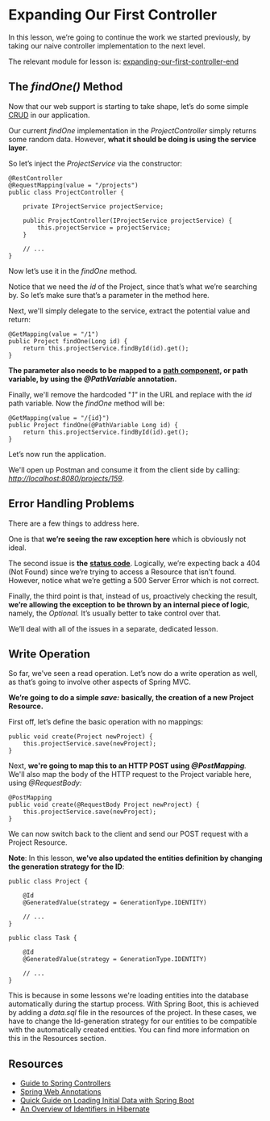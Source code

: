 # Expanding Our First Controller

In this lesson, we’re going to continue the work we started previously, by taking our naive controller implementation to the next level.

The relevant module for lesson is: [expanding-our-first-controller-end](../code/learn-spring-m5/expanding-our-first-controller-end)

## The _findOne()_ Method

Now that our web support is starting to take shape, let’s do some simple [CRUD](https://en.wikipedia.org/wiki/Create,_read,_update_and_delete) in our application.

Our current _findOne_ implementation in the _ProjectController_ simply returns some random data. However, **what it should be doing is using the service layer**.

So let’s inject the _ProjectService_ via the constructor:

```
@RestController
@RequestMapping(value = "/projects")
public class ProjectController {

    private IProjectService projectService;

    public ProjectController(IProjectService projectService) {
        this.projectService = projectService;
    }
    
    // ...
}
```

Now let’s use it in the _findOne_ method.

Notice that we need the _id_ of the Project, since that’s what we’re searching by. So let’s make sure that’s a parameter in the method here.

Next, we'll simply delegate to the service, extract the potential value and return:

```
@GetMapping(value = "/1")
public Project findOne(Long id) {
    return this.projectService.findById(id).get();
}
```

**The parameter also needs to be** **mapped to a** [**path component**](https://en.wikipedia.org/wiki/URL_Template)**, or path variable, by using the _@PathVariable_ annotation.**

Finally, we'll remove the hardcoded "_1"_ in the URL and replace with the _id_ path variable. Now the _findOne_ method will be:

```
@GetMapping(value = "/{id}")
public Project findOne(@PathVariable Long id) {
    return this.projectService.findById(id).get();
}
```

Let’s now run the application.

We'll open up Postman and consume it from the client side by calling: [_http://localhost:8080/projects/159_](http://localhost:8080/projects/159).

## Error Handling Problems

There are a few things to address here.

One is that **we’re seeing the raw exception here** which is obviously not ideal.

The second issue is **the** [**status code**](https://developer.mozilla.org/en-US/docs/Web/HTTP/Status). Logically, we’re expecting back a 404 (Not Found) since we’re trying to access a Resource that isn’t found. However, notice what we’re getting a 500 Server Error which is not correct.

Finally, the third point is that, instead of us, proactively checking the result, **we’re allowing the exception to be thrown by an internal piece of logic**, namely, the _Optional._ It’s usually better to take control over that.

We’ll deal with all of the issues in a separate, dedicated lesson.

## Write Operation

So far, we've seen a read operation. Let’s now do a write operation as well, as that’s going to involve other aspects of Spring MVC.

**We’re going to do a simple _save:_ basically, the creation of a new Project Resource.**

First off, let’s define the basic operation with no mappings:

```
public void create(Project newProject) {
    this.projectService.save(newProject);
}
```

Next, **we're going to map this to an HTTP POST using _@PostMapping_**_._ We'll also map the body of the HTTP request to the Project variable here, using _@RequestBody:_

```
@PostMapping
public void create(@RequestBody Project newProject) {
    this.projectService.save(newProject);
}
```

We can now switch back to the client and send our POST request with a Project Resource.

**Note**: In this lesson, **we've also updated the entities definition by changing the generation strategy for the ID**:

```
public class Project {

    @Id
    @GeneratedValue(strategy = GenerationType.IDENTITY)
    
    // ...
}
```

```
public class Task {

    @Id
    @GeneratedValue(strategy = GenerationType.IDENTITY)
    
    // ...
}
```

This is because in some lessons we're loading entities into the database automatically during the startup process. With Spring Boot, this is achieved by adding a _data.sql_ file in the resources of the project. In these cases, we have to change the Id-generation strategy for our entities to be compatible with the automatically created entities. You can find more information on this in the Resources section.

## Resources
- [Guide to Spring Controllers](https://www.baeldung.com/spring-controllers)
- [Spring Web Annotations](https://www.baeldung.com/spring-mvc-annotations)
- [Quick Guide on Loading Initial Data with Spring Boot](https://www.baeldung.com/spring-boot-data-sql-and-schema-sql)
- [An Overview of Identifiers in Hibernate](https://www.baeldung.com/hibernate-identifiers)
